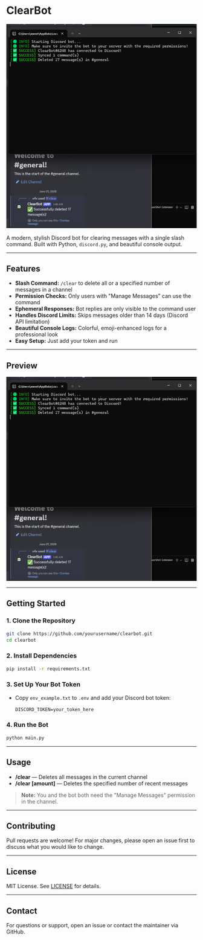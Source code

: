 # ClearBot

![Preview](./preview.png)

A modern, stylish Discord bot for clearing messages with a single slash command. Built with Python, `discord.py`, and beautiful console output.

---

## Features

- **Slash Command:** `/clear` to delete all or a specified number of messages in a channel
- **Permission Checks:** Only users with "Manage Messages" can use the command
- **Ephemeral Responses:** Bot replies are only visible to the command user
- **Handles Discord Limits:** Skips messages older than 14 days (Discord API limitation)
- **Beautiful Console Logs:** Colorful, emoji-enhanced logs for a professional look
- **Easy Setup:** Just add your token and run

---

## Preview

![Bot Preview](./preview.png)

---

## Getting Started

### 1. Clone the Repository
```bash
git clone https://github.com/yourusername/clearbot.git
cd clearbot
```

### 2. Install Dependencies
```bash
pip install -r requirements.txt
```

### 3. Set Up Your Bot Token
- Copy `env_example.txt` to `.env` and add your Discord bot token:
  ```env
  DISCORD_TOKEN=your_token_here
  ```

### 4. Run the Bot
```bash
python main.py
```

---

## Usage

- **/clear** — Deletes all messages in the current channel
- **/clear [amount]** — Deletes the specified number of recent messages

> **Note:** You and the bot both need the "Manage Messages" permission in the channel.

---

## Contributing

Pull requests are welcome! For major changes, please open an issue first to discuss what you would like to change.

---

## License

MIT License. See [LICENSE](LICENSE) for details.

---

## Contact

For questions or support, open an issue or contact the maintainer via GitHub. 